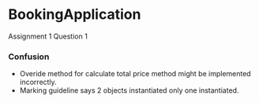# BookingApplication
Assignment 1 Question 1
### Confusion
* Overide method for calculate total price method might be implemented incorrectly.
* Marking guideline says 2 objects instantiated only one instantiated.
